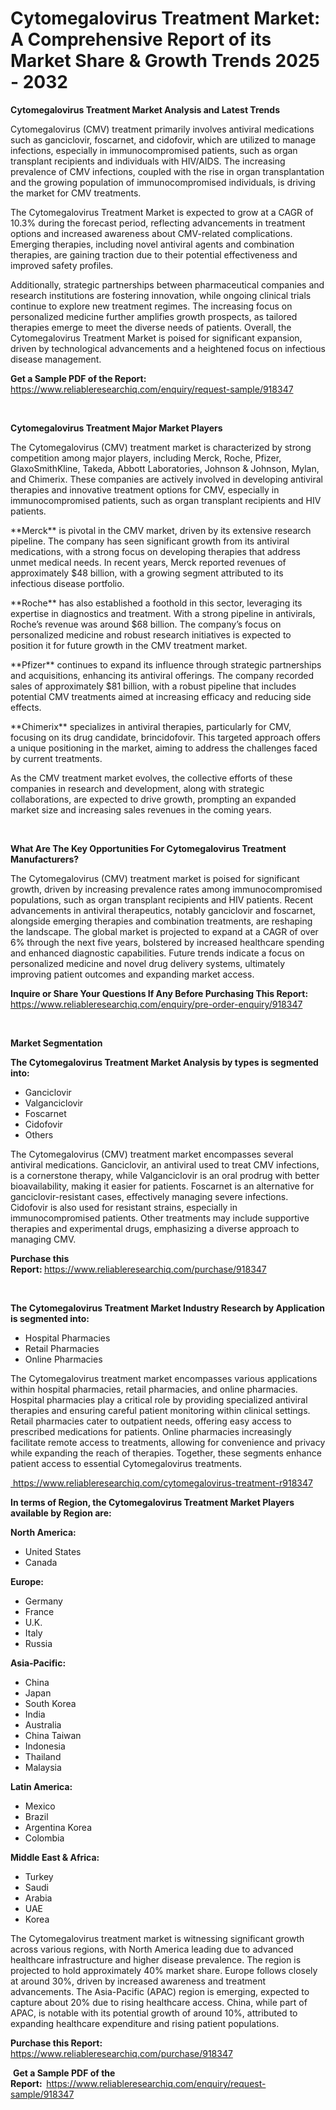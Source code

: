 <p><h1>Cytomegalovirus Treatment Market: A Comprehensive Report of its Market Share & Growth Trends 2025 - 2032</h1></p><p><strong>Cytomegalovirus Treatment Market Analysis and Latest Trends</strong></p>
<p><p>Cytomegalovirus (CMV) treatment primarily involves antiviral medications such as ganciclovir, foscarnet, and cidofovir, which are utilized to manage infections, especially in immunocompromised patients, such as organ transplant recipients and individuals with HIV/AIDS. The increasing prevalence of CMV infections, coupled with the rise in organ transplantation and the growing population of immunocompromised individuals, is driving the market for CMV treatments.</p><p>The Cytomegalovirus Treatment Market is expected to grow at a CAGR of 10.3% during the forecast period, reflecting advancements in treatment options and increased awareness about CMV-related complications. Emerging therapies, including novel antiviral agents and combination therapies, are gaining traction due to their potential effectiveness and improved safety profiles.</p><p>Additionally, strategic partnerships between pharmaceutical companies and research institutions are fostering innovation, while ongoing clinical trials continue to explore new treatment regimes. The increasing focus on personalized medicine further amplifies growth prospects, as tailored therapies emerge to meet the diverse needs of patients. Overall, the Cytomegalovirus Treatment Market is poised for significant expansion, driven by technological advancements and a heightened focus on infectious disease management.</p></p>
<p><strong>Get a Sample PDF of the Report:&nbsp;</strong> <a href="https://www.reliableresearchiq.com/enquiry/request-sample/918347?utm_campaign=3201&utm_medium=2&utm_source=Github&utm_content=ia&utm_term=18042025&utm_id=cytomegalovirus-treatment">https://www.reliableresearchiq.com/enquiry/request-sample/918347</a></p>
<p>&nbsp;</p>
<p><strong>Cytomegalovirus Treatment Major Market Players</strong></p>
<p><p>The Cytomegalovirus (CMV) treatment market is characterized by strong competition among major players, including Merck, Roche, Pfizer, GlaxoSmithKline, Takeda, Abbott Laboratories, Johnson & Johnson, Mylan, and Chimerix. These companies are actively involved in developing antiviral therapies and innovative treatment options for CMV, especially in immunocompromised patients, such as organ transplant recipients and HIV patients.</p><p>**Merck** is pivotal in the CMV market, driven by its extensive research pipeline. The company has seen significant growth from its antiviral medications, with a strong focus on developing therapies that address unmet medical needs. In recent years, Merck reported revenues of approximately $48 billion, with a growing segment attributed to its infectious disease portfolio.</p><p>**Roche** has also established a foothold in this sector, leveraging its expertise in diagnostics and treatment. With a strong pipeline in antivirals, Roche’s revenue was around $68 billion. The company’s focus on personalized medicine and robust research initiatives is expected to position it for future growth in the CMV treatment market.</p><p>**Pfizer** continues to expand its influence through strategic partnerships and acquisitions, enhancing its antiviral offerings. The company recorded sales of approximately $81 billion, with a robust pipeline that includes potential CMV treatments aimed at increasing efficacy and reducing side effects.</p><p>**Chimerix** specializes in antiviral therapies, particularly for CMV, focusing on its drug candidate, brincidofovir. This targeted approach offers a unique positioning in the market, aiming to address the challenges faced by current treatments.</p><p>As the CMV treatment market evolves, the collective efforts of these companies in research and development, along with strategic collaborations, are expected to drive growth, prompting an expanded market size and increasing sales revenues in the coming years.</p></p>
<p>&nbsp;</p>
<p><strong>What Are The Key Opportunities For Cytomegalovirus Treatment Manufacturers?</strong></p>
<p><p>The Cytomegalovirus (CMV) treatment market is poised for significant growth, driven by increasing prevalence rates among immunocompromised populations, such as organ transplant recipients and HIV patients. Recent advancements in antiviral therapeutics, notably ganciclovir and foscarnet, alongside emerging therapies and combination treatments, are reshaping the landscape. The global market is projected to expand at a CAGR of over 6% through the next five years, bolstered by increased healthcare spending and enhanced diagnostic capabilities. Future trends indicate a focus on personalized medicine and novel drug delivery systems, ultimately improving patient outcomes and expanding market access.</p></p>
<p><strong>Inquire or Share Your Questions If Any Before Purchasing This Report:</strong> <a href="https://www.reliableresearchiq.com/enquiry/pre-order-enquiry/918347?utm_campaign=3201&utm_medium=2&utm_source=Github&utm_content=ia&utm_term=18042025&utm_id=cytomegalovirus-treatment">https://www.reliableresearchiq.com/enquiry/pre-order-enquiry/918347</a></p>
<p>&nbsp;</p>
<p><strong>Market Segmentation</strong></p>
<p><strong>The Cytomegalovirus Treatment Market Analysis by types is segmented into:</strong></p>
<p><ul><li>Ganciclovir</li><li>Valganciclovir</li><li>Foscarnet</li><li>Cidofovir</li><li>Others</li></ul></p>
<p><p>The Cytomegalovirus (CMV) treatment market encompasses several antiviral medications. Ganciclovir, an antiviral used to treat CMV infections, is a cornerstone therapy, while Valganciclovir is an oral prodrug with better bioavailability, making it easier for patients. Foscarnet is an alternative for ganciclovir-resistant cases, effectively managing severe infections. Cidofovir is also used for resistant strains, especially in immunocompromised patients. Other treatments may include supportive therapies and experimental drugs, emphasizing a diverse approach to managing CMV.</p></p>
<p><strong>Purchase this Report:&nbsp;</strong><a href="https://www.reliableresearchiq.com/purchase/918347?utm_campaign=3201&utm_medium=2&utm_source=Github&utm_content=ia&utm_term=18042025&utm_id=cytomegalovirus-treatment">https://www.reliableresearchiq.com/purchase/918347</a></p>
<p>&nbsp;</p>
<p><strong>The Cytomegalovirus Treatment Market Industry Research by Application is segmented into:</strong></p>
<p><ul><li>Hospital Pharmacies</li><li>Retail Pharmacies</li><li>Online Pharmacies</li></ul></p>
<p><p>The Cytomegalovirus treatment market encompasses various applications within hospital pharmacies, retail pharmacies, and online pharmacies. Hospital pharmacies play a critical role by providing specialized antiviral therapies and ensuring careful patient monitoring within clinical settings. Retail pharmacies cater to outpatient needs, offering easy access to prescribed medications for patients. Online pharmacies increasingly facilitate remote access to treatments, allowing for convenience and privacy while expanding the reach of therapies. Together, these segments enhance patient access to essential Cytomegalovirus treatments.</p></p>
<p><a href="https://www.reliableresearchiq.com/cytomegalovirus-treatment-r918347?utm_campaign=3201&utm_medium=2&utm_source=Github&utm_content=ia&utm_term=18042025&utm_id=cytomegalovirus-treatment">&nbsp;https://www.reliableresearchiq.com/cytomegalovirus-treatment-r918347</a></p>
<p><strong>In terms of Region, the Cytomegalovirus Treatment Market Players available by Region are:</strong></p>
<p>
    <p> <strong> North America: </strong>
        <ul>
            <li>United States</li>
            <li>Canada</li>
        </ul>
        </p> 
    <p> <strong> Europe: </strong>
        <ul>
            <li>Germany</li>
            <li>France</li>
            <li>U.K.</li>
            <li>Italy</li>
            <li>Russia</li>
        </ul>
        </p> 
    <p> <strong> Asia-Pacific: </strong>
        <ul>
            <li>China</li>
            <li>Japan</li>
            <li>South Korea</li>
            <li>India</li>
            <li>Australia</li>
            <li>China Taiwan</li>
            <li>Indonesia</li>
            <li>Thailand</li>
            <li>Malaysia</li>
        </ul>
        </p> 
    <p> <strong> Latin America: </strong>
        <ul>
            <li>Mexico</li>
            <li>Brazil</li>
            <li>Argentina Korea</li>
            <li>Colombia</li>
        </ul>
        </p> 
    <p> <strong> Middle East & Africa: </strong>
        <ul>
            <li>Turkey</li>
            <li>Saudi</li>
            <li>Arabia</li>
            <li>UAE</li>
            <li>Korea</li>
        </ul>
    </p>
    </p>
<p><p>The Cytomegalovirus treatment market is witnessing significant growth across various regions, with North America leading due to advanced healthcare infrastructure and higher disease prevalence. The region is projected to hold approximately 40% market share. Europe follows closely at around 30%, driven by increased awareness and treatment advancements. The Asia-Pacific (APAC) region is emerging, expected to capture about 20% due to rising healthcare access. China, while part of APAC, is notable with its potential growth of around 10%, attributed to expanding healthcare expenditure and rising patient populations.</p></p>
<p><strong>Purchase this Report: </strong><a href="https://www.reliableresearchiq.com/purchase/918347?utm_campaign=3201&utm_medium=2&utm_source=Github&utm_content=ia&utm_term=18042025&utm_id=cytomegalovirus-treatment">https://www.reliableresearchiq.com/purchase/918347</a></p>
<p>&nbsp;<strong>Get a Sample PDF of the Report:&nbsp;&nbsp;</strong><a href="https://www.reliableresearchiq.com/enquiry/request-sample/918347?utm_campaign=3201&utm_medium=2&utm_source=Github&utm_content=ia&utm_term=18042025&utm_id=cytomegalovirus-treatment">https://www.reliableresearchiq.com/enquiry/request-sample/918347</a></p>
<p><strong></strong></p>
<p><p></p><p></p><p></p></p>